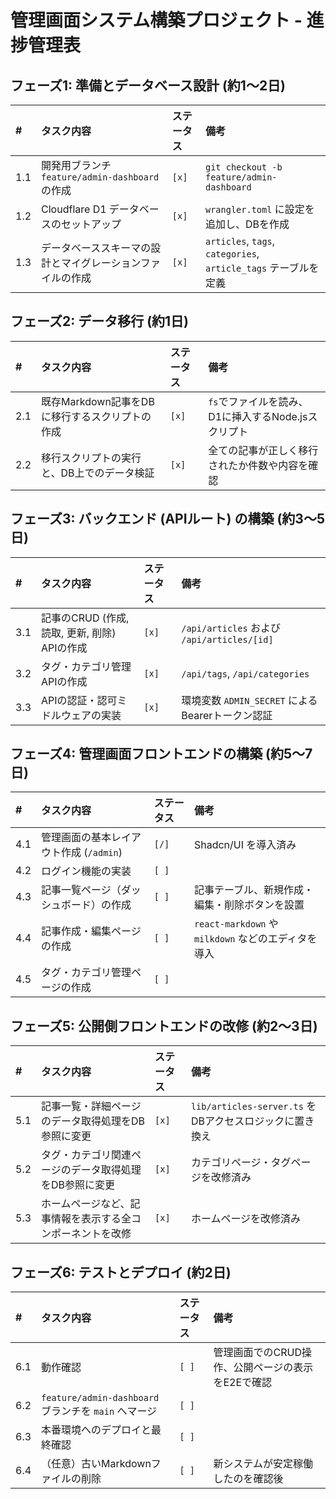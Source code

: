 # 管理画面システム構築プロジェクト - 進捗管理表

## フェーズ1: 準備とデータベース設計 (約1〜2日)

| # | タスク内容 | ステータス | 備考 |
| :-- | :--- | :--- | :--- |
| 1.1 | 開発用ブランチ `feature/admin-dashboard` の作成 | `[x]` | `git checkout -b feature/admin-dashboard` |
| 1.2 | Cloudflare D1 データベースのセットアップ | `[x]` | `wrangler.toml` に設定を追加し、DBを作成 |
| 1.3 | データベーススキーマの設計とマイグレーションファイルの作成 | `[x]` | `articles`, `tags`, `categories`, `article_tags` テーブルを定義 |

## フェーズ2: データ移行 (約1日)

| # | タスク内容 | ステータス | 備考 |
| :-- | :--- | :--- | :--- |
| 2.1 | 既存Markdown記事をDBに移行するスクリプトの作成 | `[x]` | `fs`でファイルを読み、D1に挿入するNode.jsスクリプト |
| 2.2 | 移行スクリプトの実行と、DB上でのデータ検証 | `[x]` | 全ての記事が正しく移行されたか件数や内容を確認 |

## フェーズ3: バックエンド (APIルート) の構築 (約3〜5日)

| # | タスク内容 | ステータス | 備考 |
| :-- | :--- | :--- | :--- |
| 3.1 | 記事のCRUD (作成, 読取, 更新, 削除) APIの作成 | `[x]` | `/api/articles` および `/api/articles/[id]` |
| 3.2 | タグ・カテゴリ管理APIの作成 | `[x]` | `/api/tags`, `/api/categories` |
| 3.3 | APIの認証・認可ミドルウェアの実装 | `[x]` | 環境変数 `ADMIN_SECRET` によるBearerトークン認証 |

## フェーズ4: 管理画面フロントエンドの構築 (約5〜7日)

| # | タスク内容 | ステータス | 備考 |
| :-- | :--- | :--- | :--- |
| 4.1 | 管理画面の基本レイアウト作成 (`/admin`) | `[/]` | Shadcn/UI を導入済み |
| 4.2 | ログイン機能の実装 | `[ ]` | |
| 4.3 | 記事一覧ページ（ダッシュボード）の作成 | `[ ]` | 記事テーブル、新規作成・編集・削除ボタンを設置 |
| 4.4 | 記事作成・編集ページの作成 | `[ ]` | `react-markdown` や `milkdown` などのエディタを導入 |
| 4.5 | タグ・カテゴリ管理ページの作成 | `[ ]` | |

## フェーズ5: 公開側フロントエンドの改修 (約2〜3日)

| # | タスク内容 | ステータス | 備考 |
| :-- | :--- | :--- | :--- |
| 5.1 | 記事一覧・詳細ページのデータ取得処理をDB参照に変更 | `[x]` | `lib/articles-server.ts` をDBアクセスロジックに置き換え |
| 5.2 | タグ・カテゴリ関連ページのデータ取得処理をDB参照に変更 | `[x]` | カテゴリページ・タグページを改修済み |
| 5.3 | ホームページなど、記事情報を表示する全コンポーネントを改修 | `[x]` | ホームページを改修済み |

## フェーズ6: テストとデプロイ (約2日)

| # | タスク内容 | ステータス | 備考 |
| :-- | :--- | :--- | :--- |
| 6.1 | 動作確認 | `[ ]` | 管理画面でのCRUD操作、公開ページの表示をE2Eで確認 |
| 6.2 | `feature/admin-dashboard` ブランチを `main` へマージ | `[ ]` | |
| 6.3 | 本番環境へのデプロイと最終確認 | `[ ]` | |
| 6.4 | （任意）古いMarkdownファイルの削除 | `[ ]` | 新システムが安定稼働したのを確認後 |